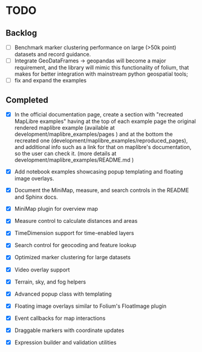 # TODO

## Backlog

- [ ] Benchmark marker clustering performance on large (>50k point) datasets and record guidance.
- [ ] Integrate GeoDataFrames -> geopandas will become a major requirement, and the library will mimic this functionality of folium, that makes for better integration with mainstream python geospatial tools;
- [ ] fix and expand the examples

## Completed

- [x] In the official documentation page, create a section with "recreated MapLibre examples" having at the top of each example page the original rendered maplibre example (available at development/maplibre_examples/pages ) and at the bottom the recreated one (development/maplibre_examples/reproduced_pages), and additional info such as a link for that on maplibre's documentation, so the user can check it. (more details at development/maplibre_examples/README.md )

- [x] Add notebook examples showcasing popup templating and floating image overlays.
- [x] Document the MiniMap, measure, and search controls in the README and Sphinx docs.
- [x] MiniMap plugin for overview map
- [x] Measure control to calculate distances and areas
- [x] TimeDimension support for time-enabled layers
- [x] Search control for geocoding and feature lookup
- [x] Optimized marker clustering for large datasets
- [x] Video overlay support
- [x] Terrain, sky, and fog helpers
- [x] Advanced popup class with templating
- [x] Floating image overlays similar to Folium's FloatImage plugin
- [x] Event callbacks for map interactions
- [x] Draggable markers with coordinate updates
- [x] Expression builder and validation utilities
